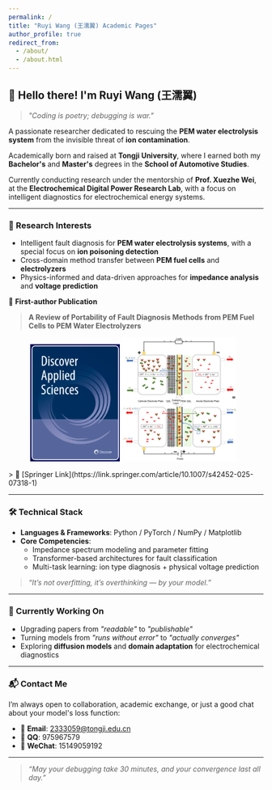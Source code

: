 ```yaml
---
permalink: /
title: "Ruyi Wang (王濡翼) Academic Pages"
author_profile: true
redirect_from: 
  - /about/
  - /about.html
---
```

## 👋 Hello there! I'm **Ruyi Wang (王濡翼)**

> *"Coding is poetry; debugging is war."*

A passionate researcher dedicated to rescuing the **PEM water electrolysis system** from the invisible threat of **ion contamination**.

Academically born and raised at **Tongji University**, where I earned both my **Bachelor's** and **Master's** degrees in the **School of Automotive Studies**.

Currently conducting research under the mentorship of **Prof. Xuezhe Wei**, at the **Electrochemical Digital Power Research Lab**, with a focus on intelligent diagnostics for electrochemical energy systems.

---

### 🧠 Research Interests
- Intelligent fault diagnosis for **PEM water electrolysis systems**, with a special focus on **ion poisoning detection**
- Cross-domain method transfer between **PEM fuel cells** and **electrolyzers**
- Physics-informed and data-driven approaches for **impedance analysis** and **voltage prediction**

📄 **First-author Publication**  
> **A Review of Portability of Fault Diagnosis Methods from PEM Fuel Cells to PEM Water Electrolyzers**
<p align="center">
  <img src="综述论文期刊封面.png" alt="Figure 1" width="35%">
  <img src="综述论文截图.png" alt="Figure 2" width="45%" style="margin-right: 10px;">
  
</p>
> 🔗 [Springer Link](https://link.springer.com/article/10.1007/s42452-025-07318-1)

---

### 🛠️ Technical Stack
- **Languages & Frameworks**: Python / PyTorch / NumPy / Matplotlib  
- **Core Competencies**:  
  - Impedance spectrum modeling and parameter fitting  
  - Transformer-based architectures for fault classification  
  - Multi-task learning: ion type diagnosis + physical voltage prediction  

> *“It’s not overfitting, it’s overthinking — by your model.”*

---

### 🧪 Currently Working On
- Upgrading papers from *"readable"* to *"publishable"*  
- Turning models from *"runs without error"* to *"actually converges"*  
- Exploring **diffusion models** and **domain adaptation** for electrochemical diagnostics

---

### 📬 Contact Me
I’m always open to collaboration, academic exchange, or just a good chat about your model's loss function:
- 📧 **Email**: 2333059@tongji.edu.cn  
- 💬 **QQ**: 975967579  
- 📱 **WeChat**: 15149059192  

---

> _“May your debugging take 30 minutes, and your convergence last all day.”_

